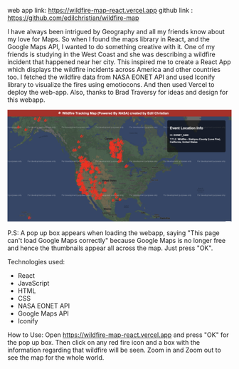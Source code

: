 web app link: https://wildfire-map-react.vercel.app
github link : https://github.com/edilchristian/wildfire-map

I have always been intrigued by Geography and all my friends know about my love for Maps. So when I found the maps library in React, and the Google Maps API, I wanted to do something creative with it. One of my friends is studying in the West Coast and she was describing a wildfire incident that happened near her city. This inspired me to create a React App which displays the wildfire incidents across America and other countries too. I fetched the wildfire data from NASA EONET API and used Iconify library to visualize the fires using emotiocons. And then used Vercel to deploy the web-app. Also, thanks to Brad Traversy for ideas and design for this webapp.

<img src="/public/thumbnailwildfire.png" alt="wildfire thumbnail" title="Wildifire Thumbnail">

P.S: A pop up box appears when loading the webapp, saying "This page can't load Google Maps correctly" because Google Maps is no longer free and hence the thumbnails appear all across the map. Just press "OK". 

Technologies used:
- React
- JavaScript
- HTML
- CSS
- NASA EONET API
- Google Maps API
- Iconify

How to Use:
Open https://wildfire-map-react.vercel.app and press "OK" for the pop up box. Then click on any red fire icon and a box with the information regarding that wildfire will be seen. Zoom in and Zoom out to see the map for the whole world.


